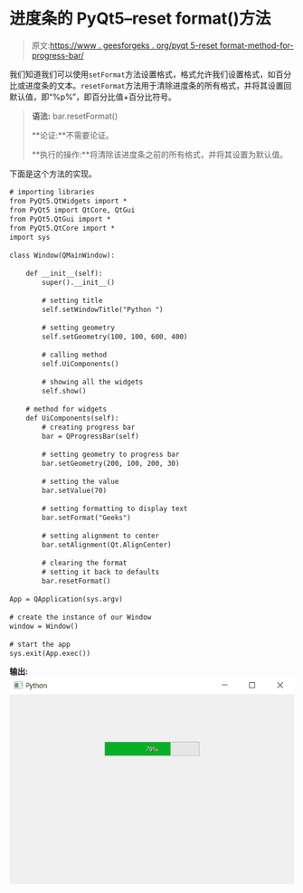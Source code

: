 # 进度条的 PyQt5–reset format()方法

> 原文:[https://www . geesforgeks . org/pyqt 5-reset format-method-for-progress-bar/](https://www.geeksforgeeks.org/pyqt5-resetformat-method-for-progress-bar/)

我们知道我们可以使用`setFormat`方法设置格式，格式允许我们设置格式，如百分比或进度条的文本。`resetFormat`方法用于清除进度条的所有格式，并将其设置回默认值，即“%p%”，即百分比值+百分比符号。

> **语法:** bar.resetFormat()
> 
> **论证:**不需要论证。
> 
> **执行的操作:**将清除该进度条之前的所有格式，并将其设置为默认值。

下面是这个方法的实现。

```
# importing libraries
from PyQt5.QtWidgets import * 
from PyQt5 import QtCore, QtGui
from PyQt5.QtGui import * 
from PyQt5.QtCore import * 
import sys

class Window(QMainWindow):

    def __init__(self):
        super().__init__()

        # setting title
        self.setWindowTitle("Python ")

        # setting geometry
        self.setGeometry(100, 100, 600, 400)

        # calling method
        self.UiComponents()

        # showing all the widgets
        self.show()

    # method for widgets
    def UiComponents(self):
        # creating progress bar
        bar = QProgressBar(self)

        # setting geometry to progress bar
        bar.setGeometry(200, 100, 200, 30)

        # setting the value
        bar.setValue(70)

        # setting formatting to display text
        bar.setFormat("Geeks")

        # setting alignment to center
        bar.setAlignment(Qt.AlignCenter)

        # clearing the format
        # setting it back to defaults
        bar.resetFormat()

App = QApplication(sys.argv)

# create the instance of our Window
window = Window()

# start the app
sys.exit(App.exec())
```

**输出:**
![](img/38273b04367a15864d1909d68401e19b.png)